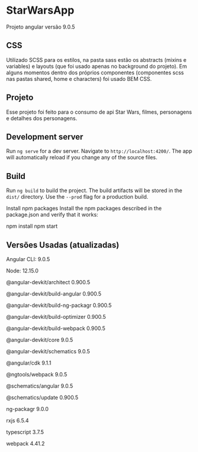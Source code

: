 # StarWarsApp

Projeto angular versão 9.0.5

## CSS

Utilizado SCSS para os estilos, na pasta sass estão os abstracts (mixins e variables) e layouts (que foi usado apenas no background do projeto).
Em alguns momentos dentro dos próprios componentes (componentes scss nas pastas shared, home e characters) foi usado BEM CSS.

## Projeto

Esse projeto foi feito para o consumo de api Star Wars, filmes, personagens e detalhes dos personagens.


## Development server

Run `ng serve` for a dev server. Navigate to `http://localhost:4200/`. The app will automatically reload if you change any of the source files.


## Build

Run `ng build` to build the project. The build artifacts will be stored in the `dist/` directory. Use the `--prod` flag for a production build.


Install npm packages
Install the npm packages described in the package.json and verify that it works:

npm install
npm start



## Versões Usadas (atualizadas)
Angular CLI: 9.0.5

Node: 12.15.0 

@angular-devkit/architect          0.900.5

@angular-devkit/build-angular      0.900.5

@angular-devkit/build-ng-packagr   0.900.5

@angular-devkit/build-optimizer    0.900.5

@angular-devkit/build-webpack      0.900.5

@angular-devkit/core               9.0.5

@angular-devkit/schematics         9.0.5

@angular/cdk                       9.1.1

@ngtools/webpack                   9.0.5

@schematics/angular                9.0.5

@schematics/update                 0.900.5

ng-packagr                         9.0.0

rxjs                               6.5.4

typescript                         3.7.5

webpack                            4.41.2




